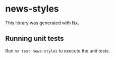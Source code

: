# news-styles

This library was generated with [Nx](https://nx.dev).

## Running unit tests

Run `nx test news-styles` to execute the unit tests.
